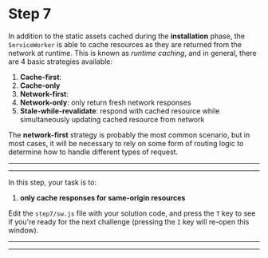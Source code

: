 # Step 7

In addition to the static assets cached during the **installation** phase, the `ServiceWorker` is able to cache resources as they are returned from the network at runtime. This is known as *runtime caching*, and in general, there are 4 basic strategies available:

1. **Cache-first**:
2. **Cache-only**
3. **Network-first**:
4. **Network-only**: only return fresh network responses
5. **Stale-while-revalidate**: respond with cached resource while simultaneously updating cached resource from network

The **network-first** strategy is probably the most common scenario, but in most cases, it will be necessary to rely on some form of routing logic to determine how to handle different types of request.

---
---

In this step, your task is to:

1. **only cache responses for same-origin resources**

Edit the `step7/sw.js` file with your solution code, and press the `T` key to see if you're ready for the next challenge (pressing the `I` key will re-open this window).

---
---